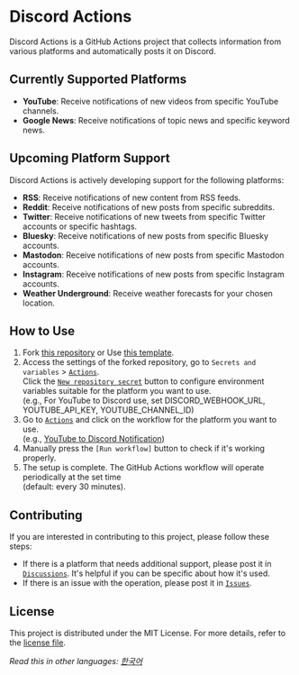 # Discord Actions

Discord Actions is a GitHub Actions project that collects information from various platforms and automatically posts it on Discord.

## Currently Supported Platforms

- **YouTube**: Receive notifications of new videos from specific YouTube channels.
- **Google News**: Receive notifications of topic news and specific keyword news.

## Upcoming Platform Support

Discord Actions is actively developing support for the following platforms:

- **RSS**: Receive notifications of new content from RSS feeds.
- **Reddit**: Receive notifications of new posts from specific subreddits.
- **Twitter**: Receive notifications of new tweets from specific Twitter accounts or specific hashtags.
- **Bluesky**: Receive notifications of new posts from specific Bluesky accounts.
- **Mastodon**: Receive notifications of new posts from specific Mastodon accounts.
- **Instagram**: Receive notifications of new posts from specific Instagram accounts.
- **Weather Underground**: Receive weather forecasts for your chosen location.

## How to Use

1. Fork [this repository](https://github.com/LYNGMN/DiscordActions/fork) or Use [this template](https://github.com/new?template_name=DiscordActions&template_owner=LYNGMN).
2. Access the settings of the forked repository, go to `Secrets and variables` > [`Actions`](https://github.com/LYNGMN/DiscordActions/settings/secrets/actions).  
Click the [`New repository secret`](https://github.com/LYNGMN/DiscordActions/settings/secrets/actions/new) button to configure environment variables suitable for the platform you want to use.  
   (e.g., For YouTube to Discord use, set DISCORD_WEBHOOK_URL, YOUTUBE_API_KEY, YOUTUBE_CHANNEL_ID)
4. Go to [`Actions`](https://github.com/LYNGMN/DiscordActions/actions) and click on the workflow for the platform you want to use.  
   (e.g., [YouTube to Discord Notification](https://github.com/LYNGMN/DiscordActions/actions/workflows/youtube_to_discord.yml))  
6. Manually press the `[Run workflow]` button to check if it's working properly.
7. The setup is complete. The GitHub Actions workflow will operate periodically at the set time  
   (default: every 30 minutes).

## Contributing

If you are interested in contributing to this project, please follow these steps:
- If there is a platform that needs additional support, please post it in [`Discussions`](https://github.com/LYNGMN/DiscordActions/discussions). It's helpful if you can be specific about how it's used.
- If there is an issue with the operation, please post it in [`Issues`](https://github.com/LYNGMN/DiscordActions/issues).

## License

This project is distributed under the MIT License. For more details, refer to the [license file](LICENSE).

*Read this in other languages: [한국어](README_KR.md)*
